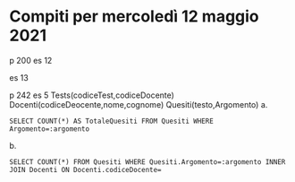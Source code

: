 # Compiti per mercoledì 12 maggio 2021
p 200
es 12

es 13

p 242 
 es 5
Tests(codiceTest,codiceDocente)
Docenti(codiceDeocente,nome,cognome)
Quesiti(testo,Argomento)
a.

    SELECT COUNT(*) AS TotaleQuesiti FROM Quesiti WHERE Argomento=:argomento

b.

    SELECT COUNT(*) FROM Quesiti WHERE Quesiti.Argomento=:argomento INNER JOIN Docenti ON Docenti.codiceDocente=

<!--stackedit_data:
eyJoaXN0b3J5IjpbMTU2NjI4MDUyNywtMTE2MTE2OTI3MV19
-->